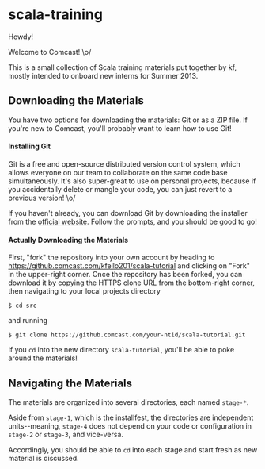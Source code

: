 # scala-training

Howdy!

Welcome to Comcast! \o/

This is a small collection of Scala training materials put together by kf, mostly intended to onboard new interns for Summer 2013.

## Downloading the Materials

You have two options for downloading the materials: Git or as a ZIP file. If you're new to Comcast, you'll probably want to learn how to use Git!

#### Installing Git

Git is a free and open-source distributed version control system, which allows everyone on our team to collaborate on the same code base simultaneously. It's also super-great to use on personal projects, because if you accidentally delete or mangle your code, you can just revert to a previous version! \o/

If you haven't already, you can download Git by downloading the installer from the [official website](https://git-scm.com/). Follow the prompts, and you should be good to go!

#### Actually Downloading the Materials

First, "fork" the repository into your own account by heading to https://github.comcast.com/kfello201/scala-tutorial and clicking on "Fork" in the upper-right corner. Once the repository has been forked, you can download it by copying the HTTPS clone URL from the bottom-right corner, then navigating to your local projects directory

```
$ cd src
```

and running

```
$ git clone https://github.comcast.com/your-ntid/scala-tutorial.git
```

If you `cd` into the new directory `scala-tutorial`, you'll be able to poke around the materials!

## Navigating the Materials

The materials are organized into several directories, each named `stage-*`.

Aside from `stage-1`, which is the installfest, the directories are independent units--meaning, `stage-4` does not depend on your code or configuration in `stage-2` or `stage-3`, and vice-versa.

Accordingly, you should be able to `cd` into each stage and start fresh as new material is discussed.